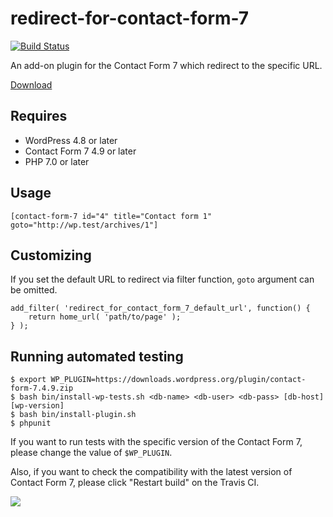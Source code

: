 # redirect-for-contact-form-7

[![Build Status](https://travis-ci.org/tarosky/redirect-for-contact-form-7.svg?branch=master)](https://travis-ci.org/tarosky/redirect-for-contact-form-7)

An add-on plugin for the Contact Form 7 which redirect to the specific URL.

[Download](https://github.com/tarosky/redirect-for-contact-form-7/releases)

## Requires

* WordPress 4.8 or later
* Contact Form 7 4.9 or later
* PHP 7.0 or later

## Usage

```
[contact-form-7 id="4" title="Contact form 1" goto="http://wp.test/archives/1"]
```

## Customizing

If you set the default URL to redirect via filter function, `goto` argument can be omitted.

```
add_filter( 'redirect_for_contact_form_7_default_url', function() {
	return home_url( 'path/to/page' );
} );
```

## Running automated testing

```
$ export WP_PLUGIN=https://downloads.wordpress.org/plugin/contact-form-7.4.9.zip
$ bash bin/install-wp-tests.sh <db-name> <db-user> <db-pass> [db-host] [wp-version]
$ bash bin/install-plugin.sh
$ phpunit
```

If you want to run tests with the specific version of the Contact Form 7, please change the value of `$WP_PLUGIN`.

Also, if you want to check the compatibility with the latest version of Contact Form 7, please click "Restart build" on the Travis CI.

![](https://www.evernote.com/l/ABWENY2VA8pHPoVbrQVU78GlRO_svHqSMCsB/image.png)
